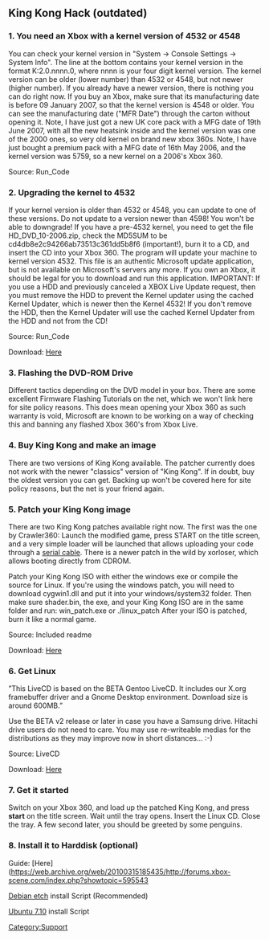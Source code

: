 ## King Kong Hack (outdated)

### 1\. You need an Xbox with a kernel version of 4532 or 4548

You can check your kernel version in "System -\> Console Settings -\>
System Info". The line at the bottom contains your kernel version in the
format K:2.0.nnnn.0, where nnnn is your four digit kernel version. The
kernel version can be older (lower number) than 4532 or 4548, but not
newer (higher number). If you already have a newer version, there is
nothing you can do right now. If you buy an Xbox, make sure that its
manufacturing date is before 09 January 2007, so that the kernel version
is 4548 or older. You can see the manufacturing date ("MFR Date")
through the carton without opening it. Note, I have just got a new UK
core pack with a MFG date of 19th June 2007, with all the new heatsink
inside and the kernel version was one of the 2000 ones, so very old
kernel on brand new xbox 360s. Note, I have just bought a premium pack
with a MFG date of 16th May 2006, and the kernel version was 5759, so a
new kernel on a 2006's Xbox 360.

Source: Run_Code

### 2\. Upgrading the kernel to 4532

If your kernel version is older than 4532 or 4548, you can update to one
of these versions. Do not update to a version newer than 4598\! You
won't be able to downgrade\! If you have a pre-4532 kernel, you need to
get the file HD_DVD_10-2006.zip, check the MD5SUM to be
cd4db8e2c94266ab73513c361dd5b8f6 (important\!), burn it to a CD, and
insert the CD into your Xbox 360. The program will update your machine
to kernel version 4532. This file is an authentic Microsoft update
application, but is not available on Microsoft's servers any more. If
you own an Xbox, it should be legal for you to download and run this
application. IMPORTANT: If you use a HDD and previously canceled a XBOX
Live Update request, then you must remove the HDD to prevent the Kernel
updater using the cached Kernel Updater, which is newer then the Kernel
4532\! If you don't remove the HDD, then the Kernel Updater will use the
cached Kernel Updater from the HDD and not from the CD\!

Source: Run_Code

Download: [Here](http://www.360mods.net/Downloads/details/id=76.html)

### 3\. Flashing the DVD-ROM Drive

Different tactics depending on the DVD model in your box. There are some
excellent Firmware Flashing Tutorials on the net, which we won't link
here for site policy reasons. This does mean opening your Xbox 360 as
such warranty is void, Microsoft are known to be working on a way of
checking this and banning any flashed Xbox 360's from Xbox Live.

### 4\. Buy King Kong and make an image

There are two versions of King Kong available. The patcher currently
does not work with the newer "classics" version of "King Kong". If in
doubt, buy the oldest version you can get. Backing up won't be covered
here for site policy reasons, but the net is your friend again.

### 5\. Patch your King Kong image

There are two King Kong patches available right now. The first was the
one by Crawler360: Launch the modified game, press START on the title
screen, and a very simple loader will be launched that allows uploading
your code through a [serial cable](Serial_Console "wikilink"). There is
a newer patch in the wild by xorloser, which allows booting directly
from CDROM.

Patch your King Kong ISO with either the windows exe or compile the
source for Linux. If you're using the windows patch, you will need to
download cygwin1.dll and put it into your windows/system32 folder. Then
make sure shader.bin, the exe, and your King Kong ISO are in the same
folder and run: win_patch.exe <name of iso> or ./linux_patch
<name of iso> After your ISO is patched, burn it like a normal game.

Source: Included readme

Download:
[Here](http://www.mydedibox.fr/~free60/get_file.php?file=KK_Shader_Exploit_XELL_READCD.zip)

### 6\. Get Linux

”This LiveCD is based on the BETA Gentoo LiveCD. It includes our X.org
framebuffer driver and a Gnome Desktop environment. Download size is
around 600MB.”

Use the BETA v2 release or later in case you have a Samsung drive.
Hitachi drive users do not need to care. You may use re-writeable medias
for the distributions as they may improve now in short distances... :-)

Source: LiveCD

Download:
[Here](http://downloads.sourceforge.net/free60/gentoo-livecd-xenon-beta-v2.iso)

### 7\. Get it started

Switch on your Xbox 360, and load up the patched King Kong, and press
**start** on the title screen. Wait until the tray opens. Insert the
Linux CD. Close the tray. A few second later, you should be greeted by
some penguins.

### 8\. Install it to Harddisk (optional)

Guide: [Here](https://web.archive.org/web/20100315185435/http://forums.xbox-scene.com/index.php?showtopic=595543

[Debian etch](Debian-etch "wikilink") install Script (Recommended)

[Ubuntu 7.10](Ubuntu7.10 "wikilink") install Script

[Category:Support](Category_Support.md "wikilink")
